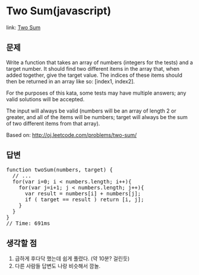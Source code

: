 Two Sum(javascript)
===============

link: [Two Sum](http://www.codewars.com/kata/two-sum/train/javascript)

문제
--
Write a function that takes an array of numbers (integers for the tests) and a target number. It should find two different items in the array that, when added together, give the target value. The indices of these items should then be returned in an array like so: [index1, index2].  

For the purposes of this kata, some tests may have multiple answers; any valid solutions will be accepted.  

The input will always be valid (numbers will be an array of length 2 or greater, and all of the items will be numbers; target will always be the sum of two different items from that array).  

Based on: http://oj.leetcode.com/problems/two-sum/

답변
--
<pre>
function twoSum(numbers, target) {
  // ...
  for(var i=0; i < numbers.length; i++){
    for(var j=i+1; j < numbers.length; j++){
      var result = numbers[i] + numbers[j];
      if ( target == result ) return [i, j];
    }
  }
}
// Time: 691ms
</pre>


생각할 점
------------------------
1. 급하게 후다닥 했는데 쉽게 풀렸다. (약 10분? 걸린듯)
2. 다른 사람들 답변도 나랑 비슷해서 깜놀.
